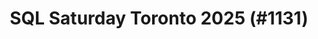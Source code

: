 ---
layout: event
title: "SQL Saturday Toronto 2025 (#1131)"
subtitle: ""
tags: ["Toronto", "Ontario", "Canada", "physical", "2025", "North America"]
thumb: /assets/img/logos/Just_icon_Color_small.png
comments: false
data: SQLSat1131
---